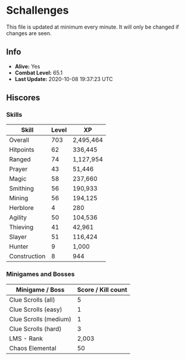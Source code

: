 # Schallenges

This file is updated at minimum every minute. It will only be changed if changes are seen.

## Info

 - **Alive:** Yes
 - **Combat Level:** 65.1
 - **Last Update:** 2020-10-08 19:37:23 UTC

## Hiscores

### Skills

| Skill | Level | XP |
|--|--|--|
| Overall | 703 | 2,495,464 |
| Hitpoints | 62 | 336,445 |
| Ranged | 74 | 1,127,954 |
| Prayer | 43 | 51,446 |
| Magic | 58 | 237,660 |
| Smithing | 56 | 190,933 |
| Mining | 56 | 194,125 |
| Herblore | 4 | 280 |
| Agility | 50 | 104,536 |
| Thieving | 41 | 42,961 |
| Slayer | 51 | 116,424 |
| Hunter | 9 | 1,000 |
| Construction | 8 | 944 |

### Minigames and Bosses

| Minigame / Boss | Score / Kill count |
|--|--|
| Clue Scrolls (all) | 5 |
| Clue Scrolls (easy) | 1 |
| Clue Scrolls (medium) | 1 |
| Clue Scrolls (hard) | 3 |
| LMS - Rank | 2,003 |
| Chaos Elemental | 50 |
